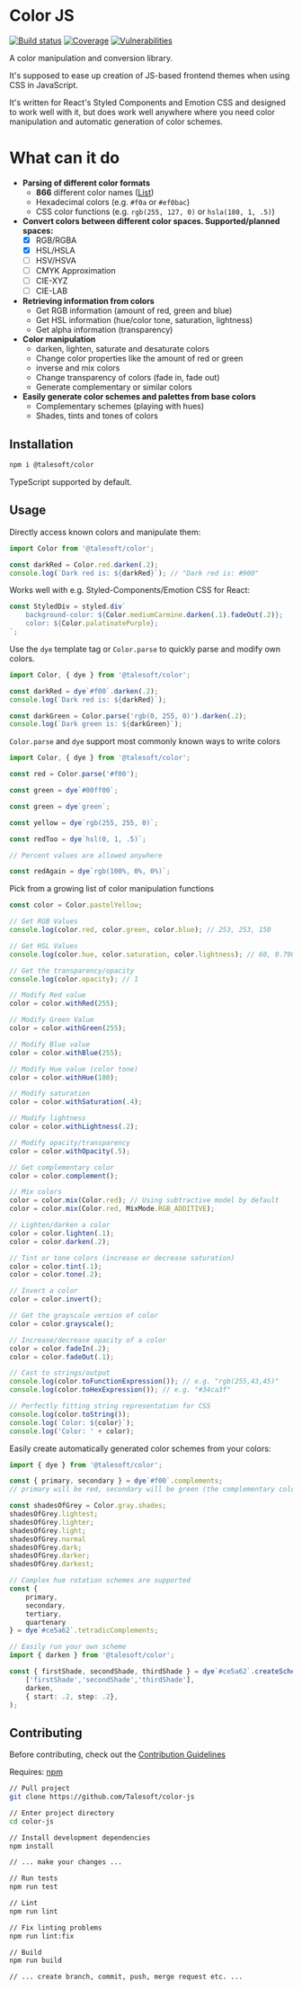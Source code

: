 Color JS
========

[![Build status](https://img.shields.io/travis/talesoft/color-js/master.svg?style=flat-square)](https://travis-ci.org/talesoft/color-js)
[![Coverage](https://img.shields.io/codeclimate/coverage/Talesoft/color-js.svg)](https://codecov.io/github/Talesoft/color-js?branch=master)
[![Vulnerabilities](https://img.shields.io/snyk/vulnerabilities/npm/@talesoft/color.svg)](https://snyk.io/package/npm/@talesoft/color)

A color manipulation and conversion library.

It's supposed to ease up creation of JS-based frontend themes when using CSS in JavaScript.

It's written for React's Styled Components and Emotion CSS and designed to work well with it,
but does work well anywhere where you need color manipulation and automatic
generation of color schemes.

What can it do
==============

- **Parsing of different color formats**
  - **866** different color names ([List](https://github.com/codebrainz/color-names/blob/master/output/colors.csv))
  - Hexadecimal colors (e.g. `#f0a` or `#ef0bac`)
  - CSS color functions (e.g. `rgb(255, 127, 0)` or `hsla(180, 1, .5)`)
- **Convert colors between different color spaces. Supported/planned spaces:**
  - [x] RGB/RGBA
  - [x] HSL/HSLA
  - [ ] HSV/HSVA
  - [ ] CMYK Approximation
  - [ ] CIE-XYZ
  - [ ] CIE-LAB
- **Retrieving information from colors**
  - Get RGB information (amount of red, green and blue)
  - Get HSL information (hue/color tone, saturation, lightness)
  - Get alpha information (transparency)
- **Color manipulation**
  - darken, lighten, saturate and desaturate colors
  - Change color properties like the amount of red or green
  - inverse and mix colors
  - Change transparency of colors (fade in, fade out)
  - Generate complementary or similar colors
- **Easily generate color schemes and palettes from base colors**
  - Complementary schemes (playing with hues)
  - Shades, tints and tones of colors

Installation
------------

```bash
npm i @talesoft/color
```

TypeScript supported by default.

Usage
-----

Directly access known colors and manipulate them:

```typescript
import Color from '@talesoft/color';

const darkRed = Color.red.darken(.2);
console.log(`Dark red is: ${darkRed}`); // "Dark red is: #900"
```

Works well with e.g. Styled-Components/Emotion CSS for React:

```typescript
const StyledDiv = styled.div`
    background-color: ${Color.mediumCarmine.darken(.1).fadeOut(.2)};
    color: ${Color.palatinatePurple};
`;
```

Use the `dye` template tag or `Color.parse` to quickly parse and modify own colors.

```typescript
import Color, { dye } from '@talesoft/color';

const darkRed = dye`#f00`.darken(.2);
console.log(`Dark red is: ${darkRed}`);

const darkGreen = Color.parse('rgb(0, 255, 0)').darken(.2);
console.log(`Dark green is: ${darkGreen}`);
```

`Color.parse` and `dye` support most commonly known ways to write colors

```typescript
import Color, { dye } from '@talesoft/color';

const red = Color.parse('#f00');

const green = dye`#00ff00`;

const green = dye`green`;

const yellow = dye`rgb(255, 255, 0)`;

const redToo = dye`hsl(0, 1, .5)`;

// Percent values are allowed anywhere

const redAgain = dye`rgb(100%, 0%, 0%)`;
```

Pick from a growing list of color manipulation functions

```typescript
const color = Color.pastelYellow;

// Get RGB Values
console.log(color.red, color.green, color.blue); // 253, 253, 150

// Get HSL Values
console.log(color.hue, color.saturation, color.lightness); // 60, 0.790..., 0.962...

// Get the transparency/opacity
console.log(color.opacity); // 1

// Modify Red value
color = color.withRed(255);

// Modify Green Value
color = color.withGreen(255);

// Modify Blue value
color = color.withBlue(255);

// Modify Hue value (color tone)
color = color.withHue(180);

// Modify saturation
color = color.withSaturation(.4);

// Modify lightness
color = color.withLightness(.2);

// Modify opacity/transparency
color = color.withOpacity(.5);

// Get complementary color
color = color.complement();

// Mix colors
color = color.mix(Color.red); // Using subtractive model by default
color = color.mix(Color.red, MixMode.RGB_ADDITIVE);

// Lighten/darken a color
color = color.lighten(.1);
color = color.darken(.2);

// Tint or tone colors (increase or decrease saturation)
color = color.tint(.1);
color = color.tone(.2);

// Invert a color
color = color.invert();

// Get the grayscale version of color
color = color.grayscale();

// Increase/decrease opacity of a color
color = color.fadeIn(.2);
color = color.fadeOut(.1);

// Cast to strings/output
console.log(color.toFunctionExpression()); // e.g. "rgb(255,43,45)"
console.log(color.toHexExpression()); // e.g. "#34ca3f"

// Perfectly fitting string representation for CSS
console.log(color.toString());
console.log(`Color: ${color}`);
console.log('Color: ' + color);
```

Easily create automatically generated color schemes from your colors:

```typescript
import { dye } from '@talesoft/color';

const { primary, secondary } = dye`#f00`.complements;
// primary will be red, secondary will be green (the complementary color)

const shadesOfGrey = Color.gray.shades;
shadesOfGrey.lightest;
shadesOfGrey.lighter;
shadesOfGrey.light;
shadesOfGrey.normal
shadesOfGrey.dark;
shadesOfGrey.darker;
shadesOfGrey.darkest;

// Complex hue rotation schemes are supported
const {
    primary,
    secondary,
    tertiary,
    quartenary
} = dye`#ce5a62`.tetradicComplements;

// Easily run your own scheme
import { darken } from '@talesoft/color';

const { firstShade, secondShade, thirdShade } = dye`#ce5a62`.createScheme(
    ['firstShade','secondShade','thirdShade'],
    darken,
    { start: .2, step: .2},
);
```

Contributing
------------

Before contributing, check out the [Contribution Guidelines][contribution-guidelines]

Requires: [npm][nodejs-download]

```bash
// Pull project
git clone https://github.com/Talesoft/color-js

// Enter project directory
cd color-js

// Install development dependencies
npm install

// ... make your changes ...

// Run tests
npm run test

// Lint
npm run lint

// Fix linting problems
npm run lint:fix

// Build
npm run build

// ... create branch, commit, push, merge request etc. ...
```

[contribution-guidelines]: https://github.com/Talesoft/color-js/blob/master/CONTRIBUTING.md
[nodejs-download]: https://nodejs.org/en/
